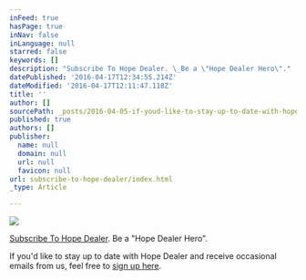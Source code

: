 ```yaml
---
inFeed: true
hasPage: true
inNav: false
inLanguage: null
starred: false
keywords: []
description: "Subscribe To Hope Dealer. \_Be a \"Hope Dealer Hero\"."
datePublished: '2016-04-17T12:34:55.214Z'
dateModified: '2016-04-17T12:11:47.118Z'
title: ''
author: []
sourcePath: _posts/2016-04-05-if-youd-like-to-stay-up-to-date-with-hope-dealer-and-receiv.md
published: true
authors: []
publisher:
  name: null
  domain: null
  url: null
  favicon: null
url: subscribe-to-hope-dealer/index.html
_type: Article

---
```

![](https://s3-us-west-2.amazonaws.com/the-grid-img/p/3162a55a13efc5f8bb42a6b6e92dd47ec00c7a72.jpg)

[Subscribe To Hope Dealer][0].  Be a "Hope Dealer Hero".

If you'd like to stay up to date with Hope Dealer and receive occasional emails from us, feel free to [sign up here][0].

[0]: http://hopedealer2.us13.list-manage.com/subscribe?u=6d8a199f2bb0e6b0e0d1f403c&id=d4cd9f8d2c